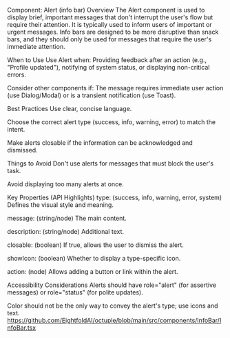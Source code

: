 Component: Alert (info bar)
Overview
The Alert component is used to display brief, important messages that don't interrupt the user's flow but require their attention. It is typically used to inform users of important or urgent messages. Info bars are designed to be more disruptive than snack bars, and they should only be used for messages that require the user's immediate attention.    

When to Use
Use Alert when: Providing feedback after an action (e.g., "Profile updated"), notifying of system status, or displaying non-critical errors.    

Consider other components if: The message requires immediate user action (use Dialog/Modal) or is a transient notification (use Toast).    

Best Practices
Use clear, concise language.    

Choose the correct alert type (success, info, warning, error) to match the intent.    

Make alerts closable if the information can be acknowledged and dismissed.    

Things to Avoid
Don't use alerts for messages that must block the user's task.    

Avoid displaying too many alerts at once.    

Key Properties (API Highlights)
type: (success, info, warning, error, system) Defines the visual style and meaning.    

message: (string/node) The main content.    

description: (string/node) Additional text.    

closable: (boolean) If true, allows the user to dismiss the alert.    

showIcon: (boolean) Whether to display a type-specific icon.    

action: (node) Allows adding a button or link within the alert.    

Accessibility Considerations
Alerts should have role="alert" (for assertive messages) or role="status" (for polite updates).    

Color should not be the only way to convey the alert's type; use icons and text.    
https://github.com/EightfoldAI/octuple/blob/main/src/components/InfoBar/InfoBar.tsx
